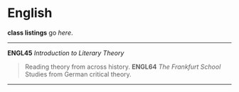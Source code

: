 # English

**class listings** go _here_.

---
**ENGL45** _Introduction to Literary Theory_
> Reading theory from across history.
**ENGL64** _The Frankfurt School_
> Studies from German critical theory.
---
